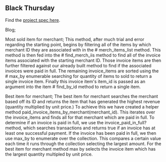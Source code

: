 ## Black Thursday

Find the [project spec here](http://backend.turing.io/module1/projects/black_thursday/).

Blog;

Most sold item for merchant;
This method, after much trial and error regarding the starting point, begins by filtering all of the items by which merchant ID they are associated with in the # merch_items_list method. This method is then fed into the # find_merch_iis method to find all of the invoice items associated with the starting merchant ID. Those invoice items are then further filtered against our already built method to find if the associated invoices were paid in full. The remaining invoice_items are sorted using the # max_by enumerable searching for quantity of items to sold to return a single invoice item. Finally this invoice item's item_id is passed as an argument into the item # find_by_id method to return a single item. 

Best item for merchant;
The best item for merchant searches the merchant based off its ID and returns the item that has generated the highest revenue (quantity multiplied by unit price.) To achieve this we have created a helper method paid_invoice_items_by_merchant(merchant_id). This iterates over the invoice_items and finds all for that merchant which are paid in full.  To determine if an invoice is paid in full, we use the invoice_paid_in_full? method, which searches transactions and returns true if an invoice has at least one successful payment.  If the invoice has been paid in full, we then use max_by to enumerate over the collection. This compares a certain value each time it runs through the collection selecting the largest amount.  For the best item for merchant method max by selects the invoice item which has the largest quantity multipled by unit price. 
